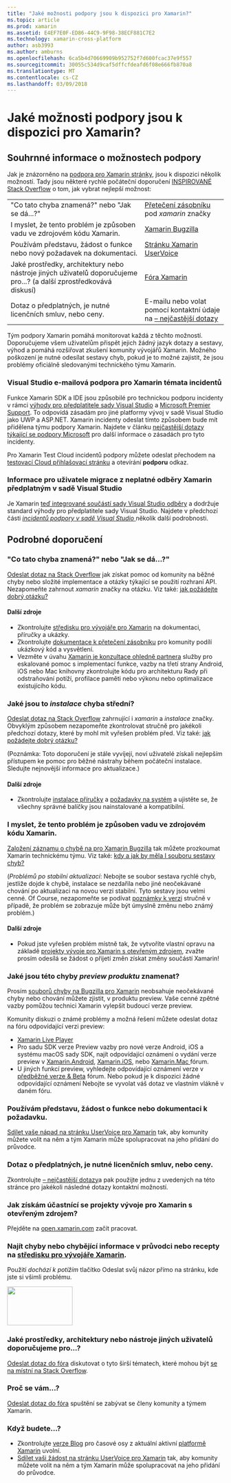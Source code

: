 ```yaml
---
title: "Jaké možnosti podpory jsou k dispozici pro Xamarin?"
ms.topic: article
ms.prod: xamarin
ms.assetid: E4EF7E0F-ED86-44C9-9F98-38ECF881C7E2
ms.technology: xamarin-cross-platform
author: asb3993
ms.author: amburns
ms.openlocfilehash: 6ca5b4d70669909b952752f7d600fcac37e9f557
ms.sourcegitcommit: 30055c534d9caf5dffcfdeafd6f08e666fb870a8
ms.translationtype: MT
ms.contentlocale: cs-CZ
ms.lasthandoff: 03/09/2018
---
```

# <a name="what-support-options-are-available-for-xamarin"></a>Jaké možnosti podpory jsou k dispozici pro Xamarin?

## <a name="summary-of-support-options"></a>Souhrnné informace o možnostech podpory

Jak je znázorněno na [podpora pro Xamarin stránky](https://www.xamarin.com/support), jsou k dispozici několik možností.  Tady jsou některé rychlé počáteční doporučení [INSPIROVANÉ Stack Overflow](http://stackoverflow.com/help/product-support) o tom, jak vybrat nejlepší možnost:

<table>
    <tr>
        <td>"Co tato chyba znamená?" nebo "Jak se dá...?"</td>
        <td><a href="http://stackoverflow.com/questions/ask?tags=xamarin">Přetečení zásobníku</a> pod <em>xamarin</em> značky</td>
    </tr>
    <tr>
        <td>I myslet, že tento problém je způsoben vadu ve zdrojovém kódu Xamarin.</td>
        <td><a href="https://bugzilla.xamarin.com/page.cgi?id=bug-writing.html">Xamarin Bugzilla</a></td>
    </tr>
    <tr>
        <td>Používám představu, žádost o funkce nebo nový požadavek na dokumentaci.</td>
        <td><a href="https://xamarin.uservoice.com">Stránku Xamarin UserVoice</a></td>
    </tr>
    <tr>
        <td>Jaké prostředky, architektury nebo nástroje jiných uživatelů doporučujeme pro...? (a další zprostředkovává diskusí)</td>
        <td><a href="https://forums.xamarin.com/">Fóra Xamarin</a></td>
    </tr>
    <tr>
        <td>Dotaz o předplatných, je nutné licenčních smluv, nebo ceny.</td>
        <td>E-mailu nebo volat pomocí kontaktní údaje na <a href="https://www.xamarin.com/faq">– nejčastější dotazy</a></td>
    </tr>
</table>

Tým podpory Xamarin pomáhá monitorovat každá z těchto možností.  Doporučujeme všem uživatelům přispět jejich žádný jazyk dotazy a sestavy, výhod a pomáhá rozšiřovat zkušení komunity vývojářů Xamarin.  Možného poškození je nutné odesílat sestavy chyb, pokud je to možné zajistit, že jsou problémy oficiálně sledovanými technického týmu Xamarin.

<a name="Visual_Studio_email_support_incidents_for_Xamarin_topics"/>

### <a name="visual-studio-email-support-incidents-for-xamarin-topics"></a>Visual Studio e-mailová podpora pro Xamarin témata incidentů

Funkce Xamarin SDK a IDE jsou způsobilé pro technickou podporu incidenty v rámci [výhody pro předplatitele sady Visual Studio](https://msdn.microsoft.com/subscriptions/bb266240) a [Microsoft Premier Support](https://www.microsoft.com/en-us/microsoftservices/support.aspx).  To odpovídá zásadám pro jiné platformy vývoj v sadě Visual Studio jako UWP a ASP.NET.  Xamarin incidenty odeslat tímto způsobem bude mít přidělena týmu podpory Xamarin.  Najdete v článku [nejčastější dotazy týkající se podpory Microsoft](https://support.microsoft.com/gp/offerprophone) pro další informace o zásadách pro tyto incidenty.

Pro Xamarin Test Cloud incidentů podpory můžete odeslat přechodem na [testovací Cloud přihlašovací stránku](https://testcloud.xamarin.com/login) a otevírání **podporu** odkaz.

### <a name="information-for-users-migrating-from-expired-xamarin-subscriptions-to-visual-studio-subscriptions"></a>Informace pro uživatele migrace z neplatné odběry Xamarin předplatným v sadě Visual Studio

Je Xamarin [teď integrované součástí sady Visual Studio odběry](https://blog.xamarin.com/xamarin-for-all/) a dodržuje standard výhody pro předplatitele sady Visual Studio.  Najdete v předchozí části [ *incidentů podpory v sadě Visual Studio* ](#Visual_Studio_email_support_incidents_for_Xamarin_topics) několik další podrobnosti.

## <a name="detailed-recommendations"></a>Podrobné doporučení

### <a name="what-does-this-error-mean-or-how-do-i--"></a>"Co tato chyba znamená?" nebo "Jak se dá...?"

[Odeslat dotaz na Stack Overflow](http://stackoverflow.com/questions/ask?tags=xamarin) jak získat pomoc od komunity na běžné chyby nebo složité implementace a otázky týkající se použití rozhraní API.  Nezapomeňte zahrnout _xamarin_ značky na otázku.  Viz také: [jak požádejte dobrý otázku?](http://stackoverflow.com/help/how-to-ask)

#### <a name="additional-resources"></a>Další zdroje

-   Zkontrolujte [středisku pro vývojáře pro Xamarin](/index.md) na dokumentaci, příručky a ukázky.
-   Zkontrolujte [dokumentace k přetečení zásobníku](http://stackoverflow.com/documentation) pro komunity podílí ukázkový kód a vysvětlení.
-   Vezměte v úvahu [Xamarin je konzultace ohledně partnera](https://www.xamarin.com/consulting-partners) služby pro eskalované pomoc s implementací funkce, vazby na třetí strany Android, iOS nebo Mac knihovny zkontrolujte kódu pro architekturu Rady při odstraňování potíží, profilace paměti nebo výkonu nebo optimalizace existujícího kódu.

### <a name="what-does-this-installation-error-mean"></a>Jaké jsou to _instalace_ chyba střední?

[Odeslat dotaz na Stack Overflow](http://stackoverflow.com/questions/ask?tags=xamarin+installation) zahrnující i _xamarin_ a _instalace_ značky.  Obvyklým způsobem nezapomeňte zkontrolovat stručně pro jakékoli předchozí dotazy, které by mohl mít vyřešen problém před.  Viz také: [jak požádejte dobrý otázku?](http://stackoverflow.com/help/how-to-ask)

(Poznámka: Toto doporučení je stále vyvíjejí, noví uživatelé získali nejlepším přístupem ke pomoc pro běžné nástrahy během počáteční instalace.  Sledujte nejnovější informace pro aktualizace.)

#### <a name="additional-resources"></a>Další zdroje

-   Zkontrolujte [instalace příručky](~/cross-platform/get-started/installation/index.md) a [požadavky na systém](~/cross-platform/get-started/requirements.md) a ujistěte se, že všechny správné balíčky jsou nainstalované a kompatibilní.

### <a name="i-believe-this-problem-is-caused-by-a-defect-in-the-xamarin-source-code"></a>I myslet, že tento problém je způsoben vadu ve zdrojovém kódu Xamarin.

[Založení záznamu o chybě na pro Xamarin Bugzilla](https://bugzilla.xamarin.com/page.cgi?id=bug-writing.html) tak můžete prozkoumat Xamarin technickému týmu.  Viz také: [kdy a jak by měla I souboru sestavy chyb?](~/cross-platform/troubleshooting/questions/howto-file-bug.md)

(*Problémů po stabilní aktualizací*: Nebojte se soubor sestava rychlé chyb, jestliže dojde k chybě, instalace se nezdařila nebo jiné neočekávané chování po aktualizaci na novou verzi stabilní.  Tyto sestavy jsou velmi cenné.  Of Course, nezapomeňte se podívat [poznámky k verzi](https://developer.xamarin.com/releases/) stručně v případě, že problém se zobrazuje může být úmyslně změnu nebo známý problém.)

#### <a name="additional-resources"></a>Další zdroje

-   Pokud jste vyřešen problém místně tak, že vytvoříte vlastní opravu na základě [projekty vývoje pro Xamarin s otevřeným zdrojem](http://open.xamarin.com/), zvažte prosím odesílá se žádost o přijetí změn získat změny součástí Xamarin!

### <a name="what-does-this-error-in-a-preview-product-mean"></a>Jaké jsou této chyby _preview produktu_ znamenat?

Prosím [souborů chyby na Bugzilla pro Xamarin](https://bugzilla.xamarin.com/page.cgi?id=bug-writing.html) neobsahuje neočekávané chyby nebo chování můžete zjistit, v produktu preview.  Vaše cenné zpětné vazby pomůžou technici Xamarin vylepšit budoucí verze preview.

Komunity diskuzi o známé problémy a možná řešení můžete odeslat dotaz na fóru odpovídající verzi preview:

-   [Xamarin Live Player](https://forums.xamarin.com/categories/live-player)
-   Pro sadu SDK verze Preview vazby pro nové verze Android, iOS a systému macOS sady SDK, najít odpovídající oznámení o vydání verze preview v [Xamarin.Android](http://forums.xamarin.com/categories/android), [Xamarin.iOS](http://forums.xamarin.com/categories/ios), nebo [Xamarin.Mac ](http://forums.xamarin.com/categories/mac) fórum.
-   U jiných funkcí preview, vyhledejte odpovídající oznámení verze v [předběžné verze & Beta](http://forums.xamarin.com/categories/xamarin-prerelease) fórum.  Nebo pokud je k dispozici žádné odpovídající oznámení Nebojte se vyvolat váš dotaz ve vlastním vlákně v daném fóru.

### <a name="i-have-an-idea-feature-request-or-documentation-request"></a>Používám představu, žádost o funkce nebo dokumentaci k požadavku.

[Sdílet vaše nápad na stránku UserVoice pro Xamarin](https://xamarin.uservoice.com) tak, aby komunity můžete volit na něm a tým Xamarin může spolupracovat na jeho přidání do průvodce.

### <a name="i-have-a-question-about-subscriptions-licensing-or-pricing"></a>Dotaz o předplatných, je nutné licenčních smluv, nebo ceny.

Zkontrolujte [– nejčastější dotazy](https://www.xamarin.com/faq)a pak použijte jednu z uvedených na této stránce pro jakékoli následné dotazy kontaktní možností.

### <a name="how-do-i-get-involved-in-xamarins-open-source-development-projects"></a>Jak získám účastnící se projekty vývoje pro Xamarin s otevřeným zdrojem?

Přejděte na [open.xamarin.com](http://open.xamarin.com/) začít pracovat.

### <a name="i-found-a-mistake-or-missing-information-in-the-guides-or-recipes-on-the-xamarin-developer-centerindexmd"></a>Najít chyby nebo chybějící informace v průvodci nebo recepty na [středisku pro vývojáře Xamarin](/index.md).

Použití _dochází k potížím_ tlačítko Odeslat svůj názor přímo na stránku, kde jste si všimli problému.

[<img src="support-options-images/feedback.png" style="width: 152px; height: 90px;">](support-options-images/feedback.png)

### <a name="what-resources-frameworks-or-tools-do-other-users-recommend-for--"></a>Jaké prostředky, architektury nebo nástroje jiných uživatelů doporučujeme pro...?

[Odeslat dotaz do fóra](https://forums.xamarin.com/) diskutovat o tyto širší tématech, které mohou být [se na místní na Stack Overflow](http://stackoverflow.com/help/dont-ask).

### <a name="why-do-you--"></a>Proč se vám...?

[Odeslat dotaz do fóra](https://forums.xamarin.com/) spuštění se zabývat se členy komunity a týmem Xamarin.

### <a name="when-will-you--"></a>Když budete...?

-   Zkontrolujte [verze Blog](http://releases.xamarin.com/) pro časové osy z aktuální aktivní [platformě Xamarin](https://www.xamarin.com/platform) uvolní.
-   [Sdílet vaši žádost na stránku UserVoice pro Xamarin](https://xamarin.uservoice.com) tak, aby komunity můžete volit na něm a tým Xamarin může spolupracovat na jeho přidání do průvodce.

